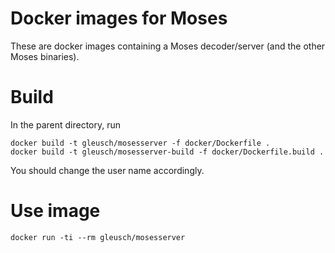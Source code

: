 Docker images for Moses
=======================

These are docker images containing a Moses decoder/server (and the other Moses binaries). 


Build
=====

In the parent directory, run

```
docker build -t gleusch/mosesserver -f docker/Dockerfile .
docker build -t gleusch/mosesserver-build -f docker/Dockerfile.build .
```

You should change the user name accordingly.


Use image
=========

```
docker run -ti --rm gleusch/mosesserver
```

